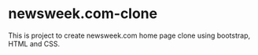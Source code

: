 # newsweek.com-clone
This is project to create newsweek.com home page clone using bootstrap, HTML and CSS.
